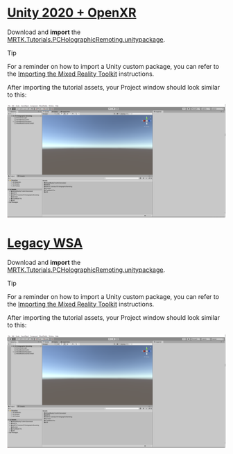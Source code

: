 # [Unity 2020 + OpenXR](#tab/openxr)

Download and **import** the [MRTK.Tutorials.PCHolographicRemoting.unitypackage](https://github.com/microsoft/MixedRealityLearning/releases/download/pc-holographic-remoting-v2.4.1/MRTK.Tutorials.PCHolographicRemoting.OpenXR.unitypackage).

> [!TIP]
> For a reminder on how to import a Unity custom package, you can refer to the [Importing the Mixed Reality Toolkit](../mr-learning-base-04.md#importing-the-tutorial-assets) instructions.

After importing the tutorial assets, your Project window should look similar to this:

![Unity Hierarchy, Scene, and Project windows after importing the tutorial assets](../images/mrlearning-pc-holographic-remoting/Tutorial1-Section2-Step1-1.png)

# [Legacy WSA](#tab/wsa)

Download and **import** the [MRTK.Tutorials.PCHolographicRemoting.unitypackage](https://github.com/microsoft/MixedRealityLearning/releases/download/pc-holographic-remoting-v2.4.1/MRTK.Tutorials.PCHolographicRemoting.LegacyWSA.unitypackage).

> [!TIP]
> For a reminder on how to import a Unity custom package, you can refer to the [Importing the Mixed Reality Toolkit](../mr-learning-base-04.md#importing-the-tutorial-assets) instructions.

After importing the tutorial assets, your Project window should look similar to this:

![Unity Hierarchy, Scene, and Project windows after importing the tutorial assets](../images/mrlearning-pc-holographic-remoting/Tutorial1-Section2-Step1-1.png)
